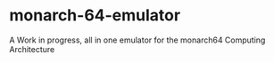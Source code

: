 # monarch-64-emulator
A Work in progress, all in one emulator for the monarch64 Computing Architecture